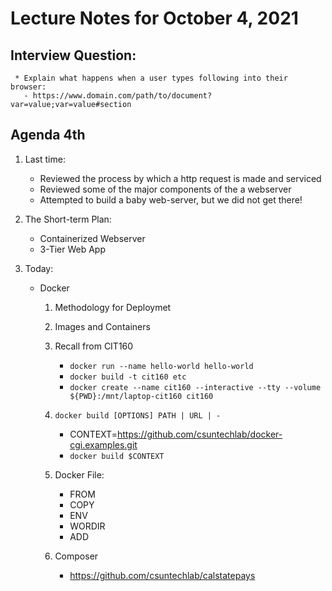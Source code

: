 # Lecture Notes for October 4, 2021

## Interview Question:
     * Explain what happens when a user types following into their browser:
       - https://www.domain.com/path/to/document?var=value;var=value#section


## Agenda 4th
  1. Last time:
     - Reviewed the process by which a http request is made and serviced
     - Reviewed some of the major components of the a webserver
     - Attempted to build a baby web-server, but we did not get there!

  1. The Short-term Plan:
     - Containerized Webserver
     - 3-Tier Web App

  1. Today:
     - Docker
       1. Methodology for Deploymet
       2. Images and Containers
       3. Recall from CIT160
          * ``docker run --name hello-world hello-world``
          * ``docker build -t cit160 etc``
          * ``docker create --name cit160 --interactive --tty --volume ${PWD}:/mnt/laptop-cit160 cit160``
       4. ``docker build [OPTIONS] PATH | URL | -``
          * CONTEXT=https://github.com/csuntechlab/docker-cgi.examples.git
          * ``docker build $CONTEXT``

       5. Docker File:
          - FROM <imageName>
          - COPY
          - ENV 
          - WORDIR
          - ADD


       6. Composer
           * https://github.com/csuntechlab/calstatepays


